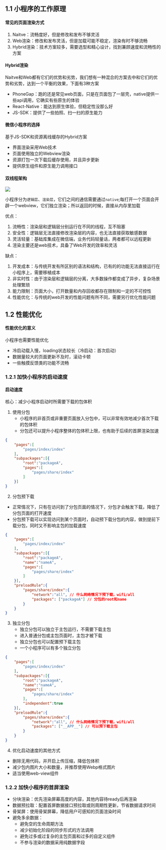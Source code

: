 ## 1.1 小程序的工作原理
#### 常见的页面渲染方式
1. Naitve：流畅度好，但是修改和发布不够灵活
2. Web渲染：修改和发布灵活，但是加载可能不稳定，渲染有时不够流畅
3. Hybrid渲染：技术方案较多，需要选型和精心设计，找到兼顾速度和流畅性的方案

####  Hybrid渲染

Naitve和Web都有它们的优势和劣势，我们想有一种混合的方案去中和它们的优势和劣势，达到一个平衡的效果，下面有3种方案

- PhoneGap：跑的还是常见web页面，只是在页面包了一层壳，native提供一些api调用，它确实有些原生的体验
- React-Native：能达到原生体验，但稳定性没那么好
- JS-SDK：提供了一些拍照、扫一扫的原生能力

####  微信小程序的选择

基于JS-SDK和资源离线缓存的Hybrid方案
- 界面渲染采用Web技术
- 页面使用独立的Webview渲染
- 资源打包一次下载后缓存使用，并且异步更新
- 提供原生组件和原生能力调用接口

####  双线程架构

![](~@/applets/duble_layer.png)

小程序分为`逻辑层`、`渲染层`，它们之间的通信需要通过`native`;每打开一个页面会开辟一个webview，它们独立渲染；所以返回的时候，直接从内存里加载

优点：
1. 流畅性：渲染层和逻辑层分别运行在不同的线程，互不阻塞
2. 安全性：逻辑层无法直接修改渲染层的内容，也无法直接获取敏感数据
3. 灵活轻量：基础库集成在微信端，业务代码轻量话，两者都可以远程更新
4. 渲染主要还是web技术，具备了Web开发的效率和灵活

缺点：
1. 开发成本：与传统开发有所区别的语法和结构，已有的的功能无法直接运行在小程序上，需要移植成本
2. 非实时性：由于渲染层和逻辑层的分离，大多数操作都变成了异步，复杂场景处理繁琐
3. 能力限制：页面大小，打开数量和内存回收都存在限制和一定的不可控性
4. 性能优化：与传统的web开发的性能问题有所不同，需要另行优化性能问题

## 1.2 性能优化

#### 性能优化的意义
小程序也需要性能优化
- 冷启动载入慢，loading状态较长（冷启动：首次启动）
- 数据量较大的页面更新不及时，滚动卡顿
- 一些触摸反馈类的功能不流畅

### 1.2.1 加快小程序的启动速度

####  启动速度

核心：减少小程序启动时所需要下载的包体积

1. 使用分包
   - 小程序的非首页或非重要页面放入分包中，可以非常有效地减少首次下载的包体积
   - 分包还可以提升小程序整体的包体积上限，也有助于后续的首屏渲染加速
```json
{
    "pages":[
        "pages/index/index"
    ],
    "subpackages":[{
        "root":"packageA",
        "pages":[
            "pages/share/index"
        ]
    }]
}
```
2. 分包预下载
  - 正常情况下，只有在访问到了分包页面的情况下，分包才会触发下载，降低了分包页面的打开速度
   - 分包预下载可以实现访问到某个页面时，自动预下载分包的内容，做到提前下载分包，同时又不影响主包的加载速度

```json
{
    "pages":[
        "pages/index/index"
    ],
    "subpackages":[{
        "root":"packageA",
        "name":"nameA",
        "pages":[
            "pages/share/index"
        ]
    }],
    "preloadRule":{
        "pages/share/index":{
            "network":"all", // 什么网络情况下预下载，wifi/all
            "packages": ["packageA"] // 分包的root和name
        }
    }
}
```
3. 独立分包
   - 独立分包可以独立于主包运行，不需要下载主包
   - 进入普通分包或主包页面时，主包才被下载
   - 独立分包也可以配置预下载主包
   - 一个小程序可以有多个独立分包

```json
{
    "pages":[
        "pages/index/index"
    ],
    "subpackages":[{
        "root":"packageA",
        "name":"nameA",
        "pages":[
            "pages/share/index"
        ],
        "independent":true
    }],
    "preloadRule":{
        "pages/share/index":{
            "network":"all", // 什么网络情况下预下载，wifi/all
            "packages": ["__APP__"] // 可以预下载主包
        }
    }
}
```
4. 优化启动速度的其他方式

  - 删除无用代码，并开启上传压缩，降低包体积
  - 减少包内图片大小和数量，并推荐使用Webp格式图片
  - 适当使用web-view组件

### 1.2.2 加快小程序的首屏渲染

- 分块渲染：优先渲染屏幕高度的内容，其他内容待ready后再渲染
- 数据预拉取：配置首屏数据接口预拉取或则周期性更新，节省数据请求时间
- 骨架屏：使用骨架屏幕，降低用户可感知的页面渲染时间
- 避免多余数据：
  - 避免空的生命周期方法
  - 减少初始化阶段的同步形式的方法调用
  - 避免过多或过复杂的主包页面和过多的自定义组件
  - 不参与渲染的数据采用纯数据字段